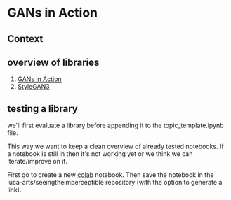 # GANs in Action

## Context

## overview of libraries

1. [GANs in Action](https://github.com/GANs-in-Action/gans-in-action)
2. [StyleGAN3](https://github.com/NVlabs/stylegan3)

## testing a library

we'll first evaluate a library before appending it to the topic_template.ipynb file.

This way we want to keep a clean overview of already tested notebooks. If a notebook is still in <tests> then it's not working yet or we think we can iterate/improve on it.

First go to create a new [colab](https://colab.research.google.com) notebook. Then save the notebook in the luca-arts/seeingtheimperceptible repository (with the option to generate a link).
